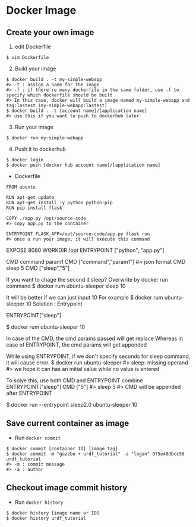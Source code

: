 # Docker Image

## Create your own image

1. edit Dockerfile
```console
$ vim Dockerfile
```

2. Build your image
```console
$ docker build . -t my-simple-webapp 
#> -t : assign a name for the image
#> -f : if there're many dockerfile in the same folder, use -f to specify which dockerfile should be built
#> In this case, docker will build a image named my-simple-webapp and tag:lastest (my-simple-webapp:lastest)
$ docker build . -t [account name]/[application name]
#> use this if you want to push to dockerhub later
```

3. Run your image
```console
$ docker run my-simple-webapp
```

4. Push it to dockerhub
```console
$ docker login
$ docker push [docker hub account name]/[application name]
```

* Dockerfile
```console
FROM ubuntu

RUN apt-get update
RUN apt-get install -y python python-pip
RUN pip install flask

COPY ./app.py /opt/source-code  
#> copy app.py to the container

ENTRYPOINT FLASK_APP=/opt/source-code/app.py flask run 
#> once u run your image, it will execute this command
```

EXPOSE 8080
WORKDIR /opt
ENTRYPOINT ["python", "app.py"]

CMD command param1
CMD ["command","param1"] #> json format
CMD sleep 5
CMD ["sleep","5"]

If you want to chage the second it sleep?
Overwrite by docker run command
$ docker rum ubuntu-sleeper sleep 10

It will be better if we can just input 10
For example 
$ docker rum ubuntu-sleeper 10
Solution : Entrypoint

ENTRYPOINT["sleep"]

$ docker rum ubuntu-sleeper 10

In case of the CMD, the cmd params passed will get replace
Whereas in case of ENTRYPOINT, the cmd params will get appended

While using ENTRYPOINT, if we don't specify seconds for sleep command,
it will cause error.
$ docker run ubuntu-sleeper
#> sleep: missing operand
#> we hope it can has an initial value while no value is entered

To solve this, use both CMD and ENTRYPOINT combine
ENTRYPOINT["sleep"]
CMD ["5"]
#> sleep 5
#> CMD will be appended after ENTRYPOINT

$ docker run --entrypoint sleep2.0 ubuntu-sleeper 10

## Save current container as image
* Run `docker commit`
```console
$ docker commit [container ID] [image tag]
$ docker commit -m "gazebo + urdf_tutorial" -a "logan" 975e48dbcc98 urdf_tutorial
#> -m : commit message
#> -a : author
```

## Checkout image commit history
* Run `docker history`
```console
$ docker history [image name or ID]
$ docker history urdf_tutorial
```
